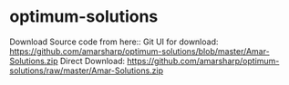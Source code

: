 # optimum-solutions
Download Source code from here::
Git UI for download: https://github.com/amarsharp/optimum-solutions/blob/master/Amar-Solutions.zip
Direct Download: https://github.com/amarsharp/optimum-solutions/raw/master/Amar-Solutions.zip
